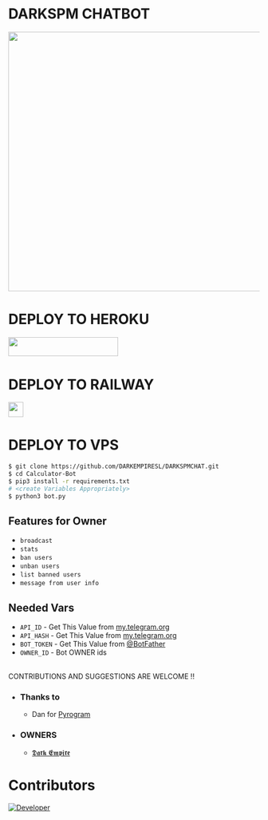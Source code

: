 # DARKSPM CHATBOT
<p align="center">
<img src="https://telegra.ph/file/28575e94555f0d5a66d69.jpg" width="520", height="520"></p>



# DEPLOY TO HEROKU

<p align="left"><a href="https://heroku.com/deploy?template=https://github.com/DARKEMPIRESL/DARKSPMCHAT"> <img src="https://img.shields.io/badge/Deploy%20To%20Heroku-black?style=for-the-badge&logo=heroku" width="220" height="38.45"/></a></p>

# DEPLOY TO RAILWAY

<p align="left"> 
<a href="https://railway.app/new/template?template=https%3A%2F%2Fgithub.com%2FDARKEMPIRESL%2FDARKSPMCHAT"
">
     <img height="30px" src="https://railway.app/button.svg">
  </a>
</p>

</a>
</p>

# DEPLOY TO VPS


```sh
$ git clone https://github.com/DARKEMPIRESL/DARKSPMCHAT.git
$ cd Calculator-Bot
$ pip3 install -r requirements.txt
# <create Variables Appropriately>
$ python3 bot.py
```


## Features for Owner
- `broadcast`
- `stats`
- `ban users`
- `unban users`
- `list banned users`
- `message from user info`

## Needed Vars
- `API_ID` - Get This Value from [my.telegram.org](https://my.telegram.org)
-  `API_HASH` - Get This Value from [my.telegram.org](https://my.telegram.org)
-  `BOT_TOKEN` - Get This Value from [@BotFather](https://my.telegram.org)
-  `OWNER_ID` - Bot OWNER ids
<br><br>

CONTRIBUTIONS AND SUGGESTIONS ARE WELCOME !!


* ### Thanks to
   - Dan for [Pyrogram](https://github.com/Pyrogram)
* ### OWNERS
   
   - [𝕯𝖆𝖗𝖐 𝕰𝖒𝖕𝖎𝖗𝖊](https://t.me/ImDark_Empire)


# Contributors
[![Developer](https://contributors-img.web.app/image?repo=DARKEMPIRESL/DARKSPMCHAT)](https://github.com/DARKEMPIRESL)


